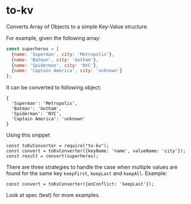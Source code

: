 # to-kv

Converts Array of Objects to a simple Key-Value structure.


For example, given the following array: 
```javascript
const superheros = [
  {name: 'Superman', city: 'Metropolis'},
  {name: 'Batman', city: 'Gotham'},
  {name: 'Spiderman', city: 'NYC'},
  {name: 'Captain America', city: 'unknown'}
];
```

It can be converted to following object: 
```
{
  'Superman': 'Metropolis',
  'Batman': 'Gotham',
  'Spiderman': 'NYC',
  'Captain America': 'unknown'
}
```

Using this snippet
```
const toKvConverter = require("to-kv");
const convert = toKvConverter({keyName: 'name', valueName: 'city'});
const result = convert(superheros);
```

There are three strategies to handle the case when multiple values are 
found for the same key `keepFirst`, `keepLast` and `keepAll`. Example:

```
const convert = toKvConverter({onConflict: 'keepLast'});
```

Look at spec (test) for more examples.
